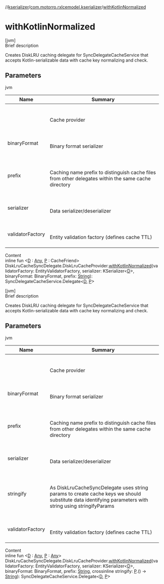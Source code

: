 //[kserializer](../index.md)/[com.motorro.rxlcemodel.kserializer](index.md)/[withKotlinNormalized](with-kotlin-normalized.md)



# withKotlinNormalized  
[jvm]  
Brief description  


Creates DiskLRU caching delegate for SyncDelegateCacheService that accepts Kotlin-serializable data with cache key normalizing and check.



## Parameters  
  
jvm  
  
|  Name|  Summary| 
|---|---|
| <receiver>| <br><br>Cache provider<br><br>
| binaryFormat| <br><br>Binary format serializer<br><br>
| prefix| <br><br>Caching name prefix to distinguish cache files from other delegates within the same cache directory<br><br>
| serializer| <br><br>Data serializer/deserializer<br><br>
| validatorFactory| <br><br>Entity validation factory (defines cache TTL)<br><br>
  
  
Content  
inline fun <[D](with-kotlin-normalized.md) : [Any](https://kotlinlang.org/api/latest/jvm/stdlib/kotlin/-any/index.html), [P](with-kotlin-normalized.md) : CacheFriend> DiskLruCacheSyncDelegate.DiskLruCacheProvider.[withKotlinNormalized](with-kotlin-normalized.md)(validatorFactory: EntityValidatorFactory, serializer: KSerializer<[D](with-kotlin-normalized.md)>, binaryFormat: BinaryFormat, prefix: [String](https://kotlinlang.org/api/latest/jvm/stdlib/kotlin/-string/index.html)): SyncDelegateCacheService.Delegate<[D](with-kotlin-normalized.md), [P](with-kotlin-normalized.md)>  


[jvm]  
Brief description  


Creates DiskLRU caching delegate for SyncDelegateCacheService that accepts Kotlin-serializable data with cache key normalizing and check.



## Parameters  
  
jvm  
  
|  Name|  Summary| 
|---|---|
| <receiver>| <br><br>Cache provider<br><br>
| binaryFormat| <br><br>Binary format serializer<br><br>
| prefix| <br><br>Caching name prefix to distinguish cache files from other delegates within the same cache directory<br><br>
| serializer| <br><br>Data serializer/deserializer<br><br>
| stringify| <br><br>As DiskLruCacheSyncDelegate uses string params to create cache keys we should substitute data identifying parameters with string using stringifyParams<br><br>
| validatorFactory| <br><br>Entity validation factory (defines cache TTL)<br><br>
  
  
Content  
inline fun <[D](with-kotlin-normalized.md) : [Any](https://kotlinlang.org/api/latest/jvm/stdlib/kotlin/-any/index.html), [P](with-kotlin-normalized.md) : [Any](https://kotlinlang.org/api/latest/jvm/stdlib/kotlin/-any/index.html)> DiskLruCacheSyncDelegate.DiskLruCacheProvider.[withKotlinNormalized](with-kotlin-normalized.md)(validatorFactory: EntityValidatorFactory, serializer: KSerializer<[D](with-kotlin-normalized.md)>, binaryFormat: BinaryFormat, prefix: [String](https://kotlinlang.org/api/latest/jvm/stdlib/kotlin/-string/index.html), crossinline stringify: [P](with-kotlin-normalized.md).() -> [String](https://kotlinlang.org/api/latest/jvm/stdlib/kotlin/-string/index.html)): SyncDelegateCacheService.Delegate<[D](with-kotlin-normalized.md), [P](with-kotlin-normalized.md)>  



